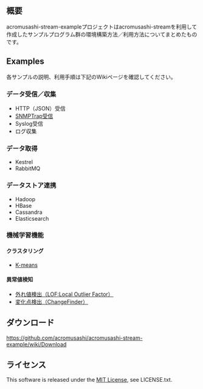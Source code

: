 ## 概要
acromusashi-stream-exampleプロジェクトはacromusashi-streamを利用して作成したサンプルプログラム群の環境構築方法／利用方法についてまとめたものです。  

## Examples
各サンプルの説明、利用手順は下記のWikiページを確認してください。  

### データ受信／収集
- HTTP（JSON）受信
- [SNMPTrap受信](https://github.com/acromusashi/acromusashi-stream-example/wiki/SNMPTrapReceive)
- Syslog受信
- ログ収集

### データ取得
- Kestrel
- RabbitMQ

### データストア連携
- Hadoop
- HBase
- Cassandra
- Elasticsearch

### 機械学習機能

#### クラスタリング
- [K-means](https://github.com/acromusashi/acromusashi-stream-example/wiki/KMeansFunction)

#### 異常値検知 
- [外れ値検出（LOF:Local Outlier Factor）](https://github.com/acromusashi/acromusashi-stream-example/wiki/LOFFunction)
- [変化点検出（ChangeFinder）](https://github.com/acromusashi/acromusashi-stream-example/wiki/ChangeFinderFunction)

## ダウンロード
https://github.com/acromusashi/acromusashi-stream-example/wiki/Download

## ライセンス
This software is released under the [MIT License](http://choosealicense.com/licenses/mit/), see LICENSE.txt.
